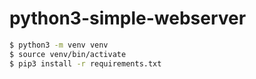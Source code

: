 # python3-simple-webserver

```bash
$ python3 -m venv venv
$ source venv/bin/activate
$ pip3 install -r requirements.txt
```
